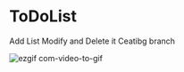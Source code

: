 # ToDoList
Add List Modify and Delete it
Ceatibg branch


![ezgif com-video-to-gif](https://user-images.githubusercontent.com/23735926/83360452-107d5c00-a39f-11ea-98c2-bed8b168182e.gif)


